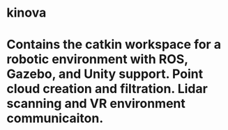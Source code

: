 # kinova
# Contains the catkin workspace for a robotic environment with ROS, Gazebo, and Unity support. Point cloud creation and filtration. Lidar scanning and VR environment communicaiton.
